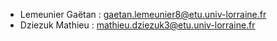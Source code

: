 - Lemeunier Gaëtan : gaetan.lemeunier8@etu.univ-lorraine.fr
- Dziezuk Mathieu : mathieu.dziezuk3@etu.univ-lorraine.fr

